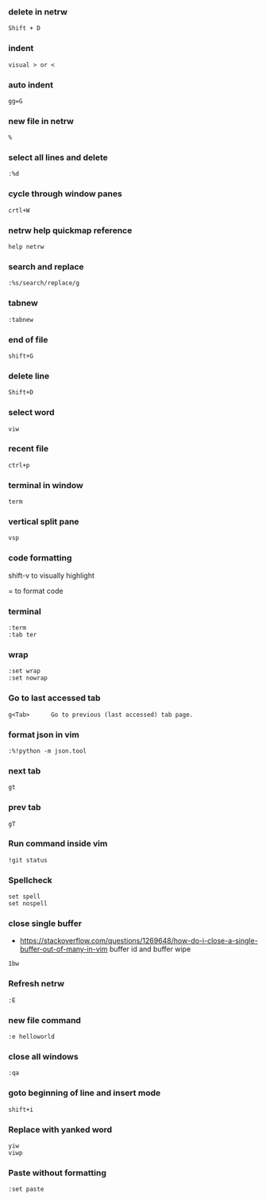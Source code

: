 ### delete in netrw
```
Shift + D
```

### indent
```
visual > or <
``` 

### auto indent
`gg=G`

### new file in netrw
`%`

### select all lines and delete
`:%d`

### cycle through window panes
`crtl+W`

### netrw help quickmap reference
`help netrw`

### search and replace
`:%s/search/replace/g`

### tabnew
`:tabnew`

### end of file
`shift+G`

### delete line
`Shift+D`

### select word
`viw`

### recent file 
`ctrl+p`

### terminal in window
`term`

### vertical split pane
`vsp`

### code formatting
shift-v to visually highlight

= to format code

### terminal
```
:term
:tab ter
```

### wrap
```
:set wrap
:set nowrap
```

### Go to last accessed tab
```
g<Tab>		Go to previous (last accessed) tab page.
```

### format json in vim
```
:%!python -m json.tool
```


### next tab
```
gt
```

### prev tab
```
gT
```

### Run command inside vim
```
!git status
```

### Spellcheck
```
set spell
set nospell
```

### close single buffer
- https://stackoverflow.com/questions/1269648/how-do-i-close-a-single-buffer-out-of-many-in-vim
buffer id and buffer wipe
```
1bw
```

### Refresh netrw
```
:E
```

### new file command
```
:e helloworld
```

### close all windows
```
:qa
```

### goto beginning of line and insert mode
```
shift+i
```

### Replace with yanked word
```
yiw
viwp
```

### Paste without formatting
```
:set paste
```
